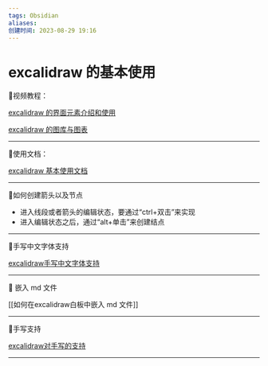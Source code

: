 ```yaml
---
tags: Obsidian
aliases: 
创建时间: 2023-08-29 19:16
---
```


# excalidraw 的基本使用

🐳视频教程：

[excalidraw 的界面元素介绍和使用](https://www.bilibili.com/video/BV1ZY411x78J?t=3.7)

[excalidraw 的图库与图表](https://www.bilibili.com/video/BV1ZY411x78J?t=1.7&p=2)

---

🐳使用文档：

[excalidraw 基本使用文档](https://www.bilibili.com/read/cv13794286?spm_id_from=333.999.0.0)

---
🐳如何创建箭头以及节点

- 进入线段或者箭头的编辑状态，要通过“ctrl+双击”来实现
- 进入编辑状态之后，通过“alt+单击”来创建结点

---
🐳手写中文字体支持

[excalidraw手写中文字体支持](https://www.bilibili.com/video/BV1XZ4y1r7zQ?t=3.1)

---
🐳 嵌入 md 文件

[[如何在excalidraw白板中嵌入 md 文件]]

---
🐳手写支持

[excalidraw对手写的支持](https://www.bilibili.com/video/BV1Qh4y1F79i?t=1.2)

---

